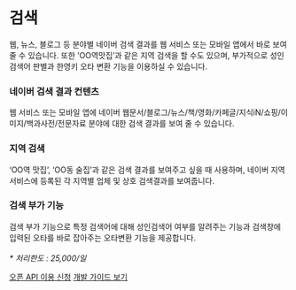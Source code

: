# 검색

<html lang="ko">
<head>
    <title>NAVER Developers - 검색 API 소개</title>
</head>
<body>
<div class="con">
    <p class="p_desc">
        웹, 뉴스, 블로그 등 분야별 네이버 검색 결과를 웹 서비스 또는 모바일 앱에서 바로 보여 줄 수 있습니다. 또한 ’OO역맛집’과 같은 지역 검색을 할 수도 있으며, 부가적으로 성인검색어 판별과 한영키 오타 변환 기능을 이용하실 수 있습니다.
    </p>
    <div class="cont_intro search search1">
        <h3 class="h_sub">네이버 검색 결과 컨텐츠</h3>
        <p class="p_desc">웹 서비스 또는 모바일 앱에 네이버 웹문서/블로그/뉴스/책/영화/카페글/지식iN/쇼핑/이미지/백과사전/전문자료 분야에 대한 검색 결과를 보여 줄 수 있습니다.</p>
    </div>
    <div class="cont_intro search search2">
    <h3 class="h_sub">지역 검색</h3>
        <p class="p_desc">‘OO역 맛집’, ‘OO동 술집’과 같은 검색 결과를 보여주고 싶을 때 사용하며,  네이버 지역 서비스에 등록된 각 지역별 업체 및 상호 검색결과를 보여줍니다.</p>
    </div>
    <div class="cont_intro search search3">
        <h3 class="h_sub">검색 부가 기능</h3>
        <p class="p_desc">검색 부가 기능으로 특정 검색어에 대해 성인검색어 여부를 알려주는 기능과 검색창에 입력된 오타를 바로 잡아주는 오타변환 기능을 제공합니다.<br><br>
            <em class="color_p3">* 처리한도 : 25,000/일</em></p>
    </div>
    <div class="buttons buttons_center">
        <a class="btn_b_hi" href="https://developers.naver.com/apps/#/register?defaultScope=search">오픈 API 이용 신청</a>
        <a class="btn_b_hi" href="https://developers.naver.com/docs/serviceapi/datalab/shopping/shopping.md#쇼핑인사이트-개요">개발 가이드 보기</a>
    </div>
</div>
</body>
</html>
